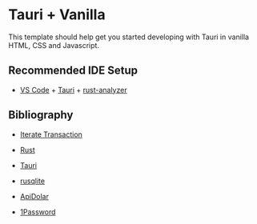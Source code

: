 # Tauri + Vanilla

This template should help get you started developing with Tauri in vanilla HTML, CSS and Javascript.

## Recommended IDE Setup

- [VS Code](https://code.visualstudio.com/) + [Tauri](https://marketplace.visualstudio.com/items?itemName=tauri-apps.tauri-vscode) + [rust-analyzer](https://marketplace.visualstudio.com/items?itemName=rust-lang.rust-analyzer)

## Bibliography

- [Iterate Transaction](https://stackoverflow.com/questions/58088362/cant-build-a-rusqlite-transaction-inside-loop-use-of-moved-value-and-cannot-bo)

- [Rust](https://docs.rs/)

- [Tauri](https://tauri.app/)

- [rusqlite](https://docs.rs/rusqlite/latest/rusqlite/)

- [ApiDolar](https://dolarapi.com/docs/)

- [1Password](https://github.com/1Password/1password-teams-open-source)
